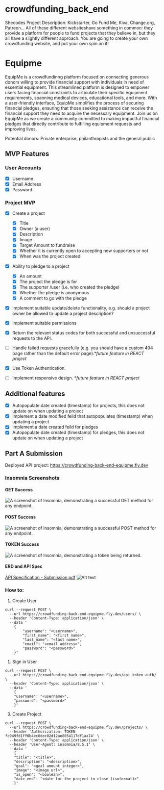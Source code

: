 # crowdfunding_back_end
Shecodes Project Description: Kickstarter, Go Fund Me, Kiva, Change.org, Patreon... All of these different websiteshave something in common: they provide a platform for people to fund projects that they believe in, but they all have a slightly different approach. You are going to create your own crowdfunding website, and put your own spin on it!

# Equipme

EquipMe is a crowdfundinng platform focused on connecting generous donors willing to provide financial support with individuals in need of essential equipment. This streamlined platform is designed to empower users facing financial constraints to articulate their specific equipment requirements, spanning medical devices, educational tools, and more. With a user-friendly interface, EquipMe simplifies the process of securing financial pledges, ensuring that those seeking assistance can receive the financial support they need to acquire the necessary equipment. Join us on EquipMe as we create a community committed to making impactful financial pledges that directly contribute to fulfilling equipment requests and improving lives.

Potential donors: Private enterprise, philanthropists and the general public

## MVP Features

### User Accounts

- [X] Username
- [X] Email Address
- [X] Password

### Project MVP

- [X] Create a project
  - [X] Title
  - [X] Owner (a user)
  - [X] Description
  - [X] Image
  - [X] Target Amount to fundraise
  - [X] Whether it is currently open to accepting new supporters or not
  - [X] When was the project created
- [X] Ability to pledge to a project
  - [X] An amount
  - [X] The project the pledge is for
  - [X] The supporter /user (i.e. who created the pledge)
  - [X] Whether the pledge is anonymous
  - [X] A comment to go with the pledge

- [x] Implement suitable update/delete functionality, e.g. should a project owner be allowed to update a project description?
- [x] Implement suitable permissions
- [x] Return the relevant status codes for both successful and unsuccessful requests to the API.

- [ ] Handle failed requests gracefully (e.g. you should have a custom 404 page rather than the default error page).**future feature in REACT project*
- [x] Use Token Authentication.
- [ ] Implement responsive design. **future feature in REACT project*

## Additional features
- [x] Autopopulate date created (timestamp) for projects, this does not update on when updating a project
- [x] Implement a date modified feild that autopopulates (timestamp) when updating a project
- [x] Implement a date created feild for pledges
- [x] Autopopulate date created (timestamp) for pledges, this does not update on when updating a project

## Part A Submission

Deployed API project: https://crowdfunding-back-end-equipme.fly.dev

### Insomnia Screenshots
#### GET Success
![A screenshot of Insomnia, demonstrating a successful GET method for any endpoint.](images/GET_success.png)
#### POST Success
![A screenshot of Insomnia, demonstrating a successful POST method for any endpoint.](images/POST_success.png)
#### TOKEN Success
![A screenshot of Insomnia, demonstrating a token being returned.](images/TOKEN_success.png)

#### ERD and API Spec
[API Specification - Submission.pdf](API_Spec_Submission.pdf)
![Alt text](images/ERD.png)


### How to:

1. Create User
```
curl --request POST \
  --url https://crowdfunding-back-end-equipme.fly.dev/users/ \
  --header 'Content-Type: application/json' \
  --data '    
    {
		"username": "<username>",
		"first_name": "<first name>",
		"last_name": "<last name>",
		"email": "<email address>",	
		"password": "<password>"
    }'
```

1. Sign in User
```
curl --request POST \
  --url https://crowdfunding-back-end-equipme.fly.dev/api-token-auth/ \
  --header 'Content-Type: application/json' \
  --data '   
    {
    "username": "<username>",
    "password": "<password>"
    }'
```

3. Create Project
```
curl --request POST \
  --url https://crowdfunding-back-end-equipme.fly.dev/projects/ \
  --header 'Authorization: TOKEN fc949fd1ff6b4ec8dec02d12ae8054117df1aa74' \
  --header 'Content-Type: application/json' \
  --header 'User-Agent: insomnia/8.5.1' \
  --data '
    {
	"title": "<title>",
	"description": "<description>",
	"goal": "<goal amount integer>",
	"image": "<image url>",
	"is_open": "<boolean>",
	"date_end": "<date for the project to close (isoformat)>"
    }'
```
